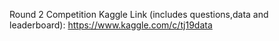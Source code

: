 Round 2 Competition Kaggle Link (includes questions,data and leaderboard): https://www.kaggle.com/c/tj19data
